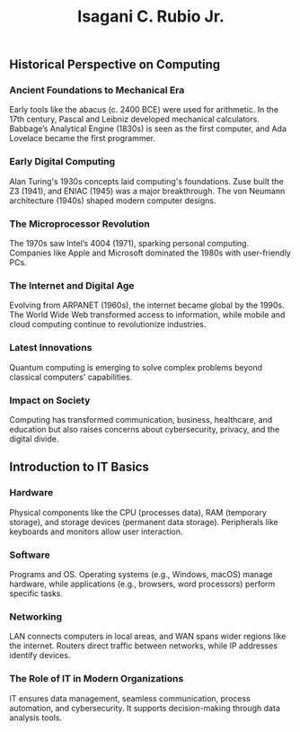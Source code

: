 <!DOCTYPE html>
<html lang="en">
<head> <link rel="stylesheet" href="style.css">
    <meta charset="UTF-8">
    <meta http-equiv="X-UA-Compatible" content="IE=edge">
    <meta name="viewport" content="width=device-width, initial-scale=1.0">
    <title>RUBIO-MyFirstBlog</title>
</head>
<body>
    <header>
        <h1>Isagani C. Rubio Jr.</h1>
    </header>
    <section>
        <h1>Historical Perspective on Computing</h1>
        <div class="description">
            <h3>Ancient Foundations to Mechanical Era</h3>
            <p>Early tools like the abacus (c. 2400 BCE) were used for arithmetic. In the 17th century, Pascal and Leibniz developed mechanical calculators. Babbage’s Analytical Engine (1830s) is seen as the first computer, and Ada Lovelace became the first programmer.
        </div>
        <div class="description">
            <h3>Early Digital Computing</h3>
            <p>Alan Turing's 1930s concepts laid computing's foundations. Zuse built the Z3 (1941), and ENIAC (1945) was a major breakthrough. The von Neumann architecture (1940s) shaped modern computer designs.</p>
        </div>
        <div class="description">
            <h3>The Microprocessor Revolution</h3>
            <p>The 1970s saw Intel’s 4004 (1971), sparking personal computing. Companies like Apple and Microsoft dominated the 1980s with user-friendly PCs.</p>
        </div>
        <div class="description">
            <h3>The Internet and Digital Age</h3>
            <p> Evolving from ARPANET (1960s), the internet became global by the 1990s. The World Wide Web transformed access to information, while mobile and cloud computing continue to revolutionize industries.</p>
        </div>
        <div class="description">
            <h3>Latest Innovations</h3>
            <p>Quantum computing is emerging to solve complex problems beyond classical computers' capabilities.</p>
        </div>
        <div class="description">
            <h3>Impact on Society</h3>
            <p>Computing has transformed communication, business, healthcare, and education but also raises concerns about cybersecurity, privacy, and the digital divide.</p>
        </div>
    </section>
    <section>
        <h1>Introduction to IT Basics</h1>
        <div class="description">
            <h3>Hardware</h3>
            <p>Physical components like the CPU (processes data), RAM (temporary storage), and storage devices (permanent data storage). Peripherals like keyboards and monitors allow user interaction.</p>
        </div>
        <div class="description">
            <h3>Software</h3>
            <p>Programs and OS. Operating systems (e.g., Windows, macOS) manage hardware, while applications (e.g., browsers, word processors) perform specific tasks.</p>
        </div>
        <div class="description">
            <h3>Networking</h3>
            <p>LAN connects computers in local areas, and WAN spans wider regions like the internet. Routers direct traffic between networks, while IP addresses identify devices.</p>
        </div>
        <div class="description">
            <h3>The Role of IT in Modern Organizations</h3>
            <p>IT ensures data management, seamless communication, process automation, and cybersecurity. It supports decision-making through data analysis tools.</p>
        </div>
    </section>

</body>
</html>

